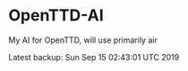 # OpenTTD-AI
My AI for OpenTTD, will use primarily air

Latest backup: Sun Sep 15 02:43:01 UTC 2019
